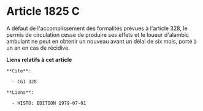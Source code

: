 # Article 1825 C

A défaut de l'accomplissement des formalités prévues à l'article 328, le permis de circulation cesse de produire ses effets
et le loueur d'alambic ambulant ne peut en obtenir un nouveau avant un délai de six mois, porté à un an en cas de récidive.

**Liens relatifs à cet article**

	**Cite**:

	  - CGI 328

	**Liens**:

	  - HISTO: EDITION 1979-07-01
